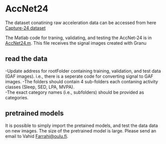 # AccNet24

The dataset conatining raw acceleration data can be accessed from here [Capture-24 dataset](https://github.com/OxWearables/capture24)

The Matlab code for traning, validating, and testing the AccNet-24 is in [AccNet24.m](AccNet24.m). This file receives the signal images created with Granu
## read the data
-Update address for rootFolder containing training, validation, and test data (GAF images).  i.e., there is a seperate code for converting signal to GAF images.
-The folders should contain 4 sub-folders each contaning activity classes (Sleep, SED, LPA, MVPA).  
-The exact category names (i.e., subfolders) should be provided as categories.  


## pretrained models
It is possible to simply import the pretained models, and test the data data on new images. 
The size of the pretrained model is large. Please send an email to Vahid Farrahi@oulu.fi. 
